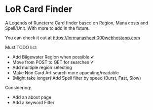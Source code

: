 # LoR Card Finder
 A Legends of Runeterra Card finder based on Region, Mana costs and Spell/Unit. With more to add in the future.

You can check it out at https://lormanasheet.000webhostapp.com

Must TODO list:

- Add Bilgewater Region when possible ✔
- Move from POST to GET for searches ✔
- Add multiple region selecting
- Make Non Card Art search more appealing/readable
- (Might take longer) Add Spell filter by speed (Burst, Fast, Slow)


Considering:

- Add an about page
- Add a keyword Filter

